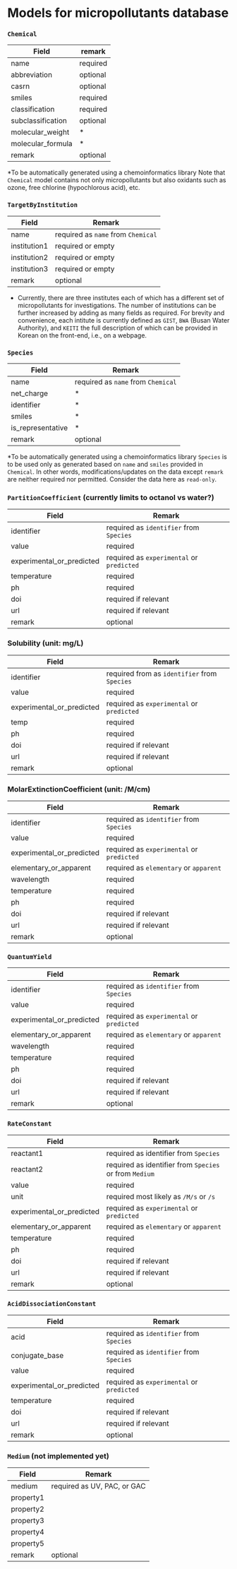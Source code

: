 # Models for micropollutants database

### `Chemical`
| Field             | remark   |
|-------------------|----------|
| name              | required |
| abbreviation      | optional |
| casrn             | optional |
| smiles            | required |
| classification    | required |
| subclassification | optional |
| molecular_weight  | *        |
| molecular_formula | *        |
| remark            | optional |

*To be automatically generated using a chemoinformatics library
Note that `Chemical` model contains not only micropollutants but also oxidants such as ozone, free chlorine (hypochlorous acid), etc.

### `TargetByInstitution`
| Field        | Remark                             |
|--------------|------------------------------------|
| name         | required as `name` from `Chemical` |
| institution1 | required or empty                  |
| institution2 | required or empty                  |
| institution3 | required or empty                  |
| remark       | optional                           |

* Currently, there are three institutes each of which has a different set of micropollutants for investigations. The number of institutions can be further increased by adding as many fields as required.
For brevity and convenience, each intitute is currently defined as `GIST`, `BWA` (Busan Water Authority), and `KEITI` the full description of which can be provided in Korean on the front-end, i.e., on a webpage.


### `Species`
| Field             | Remark                             |
|-------------------|------------------------------------|
| name              | required as `name` from `Chemical` |
| net_charge        | *                                  |
| identifier        | *                                  |
| smiles            | *                                  |
| is_representative | *                                  |
| remark            | optional                           |

*To be automatically generated using a chemoinformatics library
`Species` is to be used only as generated based on `name` and `smiles` provided in `Chemical`.
In other words, modifications/updates on the data except `remark` are neither required nor permitted.
Consider the data here as `read-only`.

### `PartitionCoefficient` (currently limits to octanol vs water?)
| Field                     | Remark                                    |
|---------------------------|-------------------------------------------|
| identifier                | required as `identifier` from `Species`   |
| value                     | required                                  |
| experimental_or_predicted | required as `experimental` or `predicted` |
| temperature               | required                                  |
| ph                        | required                                  |
| doi                       | required if relevant                      |
| url                       | required if relevant                      |
| remark                    | optional                                  |

### Solubility (unit: mg/L)
| Field                     | Remark                                       |
|---------------------------|----------------------------------------------|
| identifier                | required from as `identifier` from `Species` |
| value                     | required                                     |
| experimental_or_predicted | required as `experimental` or `predicted`    |
| temp                      | required                                     |
| ph                        | required                                     |
| doi                       | required if relevant                         |
| url                       | required if relevant                         |
| remark                    | optional                                     |

### MolarExtinctionCoefficient (unit: /M/cm)
| Field                     | Remark                                    |
|---------------------------|-------------------------------------------|
| identifier                | required as `identifier` from `Species`   |
| value                     | required                                  |
| experimental_or_predicted | required as `experimental` or `predicted` |
| elementary_or_apparent    | required as `elementary` or `apparent`    |
| wavelength                | required                                  |
| temperature               | required                                  |
| ph                        | required                                  |
| doi                       | required if relevant                      |
| url                       | required if relevant                      |
| remark                    | optional                                  |

### `QuantumYield`
| Field                     | Remark                                    |
|---------------------------|-------------------------------------------|
| identifier                | required as `identifier` from `Species`   |
| value                     | required                                  |
| experimental_or_predicted | required as `experimental` or `predicted` |
| elementary_or_apparent    | required as `elementary` or `apparent`    |
| wavelength                | required                                  |
| temperature               | required                                  |
| ph                        | required                                  |
| doi                       | required if relevant                      |
| url                       | required if relevant                      |
| remark                    | optional                                  |

### `RateConstant`
| Field                     | Remark                                                 |
|---------------------------|--------------------------------------------------------|
| reactant1                 | required as identifier from `Species`                  |
| reactant2                 | required as identifier from `Species` or from `Medium` |
| value                     | required                                               |
| unit                      | required most likely as `/M/s` or `/s`                 |
| experimental_or_predicted | required as `experimental` or `predicted`              |
| elementary_or_apparent    | required as `elementary` or `apparent`                 |
| temperature               | required                                               |
| ph                        | required                                               |
| doi                       | required if relevant                                   |
| url                       | required if relevant                                   |
| remark                    | optional                                               |

### `AcidDissociationConstant`
| Field                     | Remark                                    |
|---------------------------|-------------------------------------------|
| acid                      | required as `identifier` from `Species`   |
| conjugate_base            | required as `identifier` from `Species`   |
| value                     | required                                  |
| experimental_or_predicted | required as `experimental` or `predicted` |
| temperature               | required                                  |
| doi                       | required if relevant                      |
| url                       | required if relevant                      |
| remark                    | optional                                  |

### `Medium` (not implemented yet)
| Field     | Remark                      |
|-----------|-----------------------------|
| medium    | required as UV, PAC, or GAC |
| property1 |                             |
| property2 |                             |
| property3 |                             |
| property4 |                             |
| property5 |                             |
| remark    | optional                    |